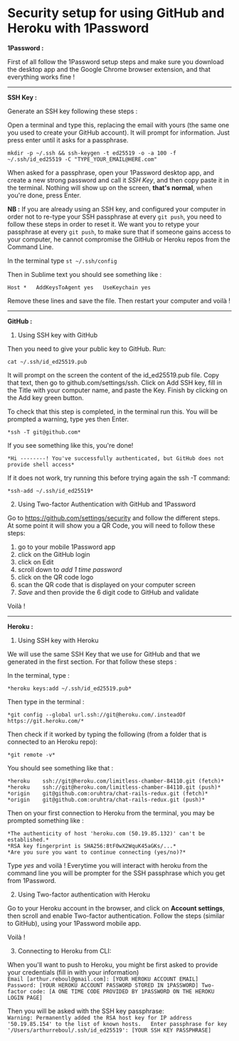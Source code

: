 # Security setup for using GitHub and Heroku with 1Password

**1Password :**

First of all follow the 1Password setup steps and make sure you download the desktop app and the Google Chrome browser extension, and that everything works fine !

***

**SSH Key :** 

Generate an SSH key following these steps :


Open a terminal and type this, replacing the email with yours (the same one you used to create your GitHub account). It will prompt for information. Just press enter until it asks for a passphrase.


`mkdir -p ~/.ssh && ssh-keygen -t ed25519 -o -a 100 -f ~/.ssh/id_ed25519 -C "TYPE_YOUR_EMAIL@HERE.com"`

When asked for a passphrase, open your 1Password desktop app, and create a new strong password and call it *SSH Key*, and then copy paste it in the terminal. Nothing will show up on the screen, **that's normal**, when you're done, press Enter.


**NB :** If you are already using an SSH key, and configured your computer in order not to re-type your SSH passphrase at every `git push`, you need to follow these steps in order to reset it. We want you to retype your passphrase at every `git push`, to make sure that if someone gains access to your computer, he cannot compromise the GitHub or Heroku repos from the Command Line.


In the terminal type `st ~/.ssh/config `


Then in Sublime text you should see something like :


`Host *  
  AddKeysToAgent yes  
  UseKeychain yes`  
  
  
Remove these lines and save the file. Then restart your computer and voilà !

***

**GitHub :**


1. Using SSH key with GitHub


Then you need to give your public key to GitHub. Run:


`cat ~/.ssh/id_ed25519.pub`


It will prompt on the screen the content of the id_ed25519.pub file. Copy that text, then go to github.com/settings/ssh. Click on Add SSH key, fill in the Title with your computer name, and paste the Key. Finish by clicking on the Add key green button.


To check that this step is completed, in the terminal run this. You will be prompted a warning, type yes then Enter.


`*ssh -T git@github.com*`


If you see something like this, you're done!


`*Hi --------! You've successfully authenticated, but GitHub does not provide shell access*`


If it does not work, try running this before trying again the ssh -T command:


`*ssh-add ~/.ssh/id_ed25519*`


2. Using Two-factor Authentication with GitHub and 1Password


Go to https://github.com/settings/security and follow the different steps.  
At some point it will show you a QR Code, you will need to follow these steps:  
1. go to your mobile 1Password app  
2. click on the GitHub login  
3. click on Edit  
4. scroll down to *add 1 time password*  
5. click on the QR code logo  
6. scan the QR code that is displayed on your computer screen  
7. *Save* and then provide the 6 digit code to GitHub and validate


Voilà !

***

**Heroku :**


1. Using SSH key with Heroku


We will use the same SSH Key that we use for GitHub and that we generated in the first section. For that follow these steps :


In the terminal, type :


`*heroku keys:add ~/.ssh/id_ed25519.pub*`


Then type in the terminal :


`*git config --global url.ssh://git@heroku.com/.insteadOf https://git.heroku.com/*`


Then check if it worked by typing the following (from a folder that is connected to an Heroku repo):


`*git remote -v*`


You should see something like that :


`*heroku	ssh://git@heroku.com/limitless-chamber-84110.git (fetch)*`  
`*heroku	ssh://git@heroku.com/limitless-chamber-84110.git (push)*`  
`*origin	git@github.com:oruhtra/chat-rails-redux.git (fetch)*`  
`*origin	git@github.com:oruhtra/chat-rails-redux.git (push)*`


Then on your first connection to Heroku from the terminal, you may be prompted something like :


`*The authenticity of host 'heroku.com (50.19.85.132)' can't be established.*`  
`*RSA key fingerprint is SHA256:8tF0wX2WquK45aGKs/...*`  
`*Are you sure you want to continue connecting (yes/no)?*`


Type *yes* and voilà ! Everytime you will interact with heroku from the command line you will be prompter for the SSH passphrase which you get from 1Password.

2. Using Two-factor authentication with Heroku


Go to your Heroku account in the browser, and click on **Account settings**, then scroll and enable Two-factor authentication. Follow the steps (similar to GitHub), using your 1Password mobile app.

Voilà !

3. Connecting to Heroku from CLI:  


When you'll want to push to Heroku, you might be first asked to provide your credentials (fill in with your information)  
`Email [arthur.reboul@gmail.com]: [YOUR HEROKU ACCOUNT EMAIL] 
Password: [YOUR HEROKU ACCOUNT PASSWORD STORED IN 1PASSWORD]
Two-factor code: [A ONE TIME CODE PROVIDED BY 1PASSWORD ON THE HEROKU LOGIN PAGE]`

Then you will be asked with the SSH key passphrase:  
`Warning: Permanently added the RSA host key for IP address '50.19.85.154' to the list of known hosts.  
Enter passphrase for key '/Users/arthurreboul/.ssh/id_ed25519': [YOUR SSH KEY PASSPHRASE]`

